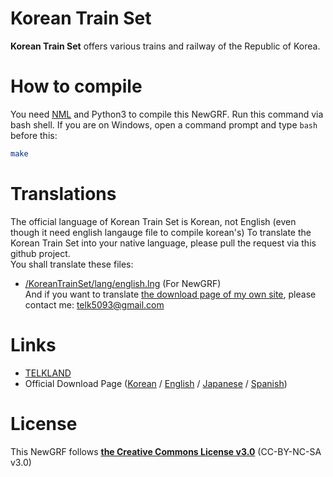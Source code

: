# Korean Train Set
**Korean Train Set** offers various trains and railway of the Republic of Korea.   

# How to compile
You need [NML](http://bundles.openttdcoop.org/nml/releases/LATEST/) and Python3 to compile this NewGRF.
Run this command via bash shell. If you are on Windows, open a command prompt and type ``bash`` before this:  
```bash
make
```

# Translations
The official language of Korean Train Set is Korean, not English (even though it need english langauge file to compile korean's)
To translate the Korean Train Set into your native language, please pull the request via this github project.  
You shall translate these files:
- [/KoreanTrainSet/lang/english.lng](https://github.com/KoreanGRF/KoreanTrainSet/blob/master/lang/english.lng) (For NewGRF)  
And if you want to translate [the download page of my own site](https://telk.kr/ottd/newgrf/ko_train_set), please contact me: telk5093@gmail.com

# Links
- [TELKLAND](http://telk.kr)
- Official Download Page ([Korean](http://telk.kr/ottd/newgrf/ko_train_set/?lang=kr) / [English](http://telk.kr/ottd/newgrf/ko_train_set/?lang=en) / [Japanese](http://telk.kr/ottd/newgrf/ko_train_set/?lang=jp) / [Spanish](http://telk.kr/ottd/newgrf/ko_train_set/?lang=es))

# License
This NewGRF follows **[the Creative Commons License v3.0](https://creativecommons.org/licenses/by-nc-sa/3.0/)** (CC-BY-NC-SA v3.0)